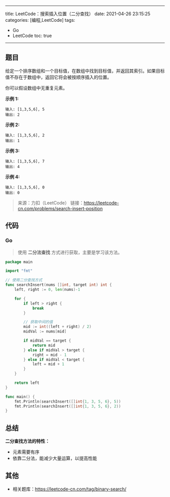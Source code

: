 ----
title: LeetCode：搜索插入位置（二分查找）
date: 2021-04-26 23:15:25
categories: [编程,LeetCode]
tags: 
- Go
- LeetCode
toc: true
----

## 题目

给定一个排序数组和一个目标值，在数组中找到目标值，并返回其索引。如果目标值不存在于数组中，返回它将会被按顺序插入的位置。

你可以假设数组中无重复元素。

**示例 1:**

```
输入: [1,3,5,6], 5
输出: 2
```

<!-- more -->

**示例 2:**

```
输入: [1,3,5,6], 2
输出: 1
```

**示例 3:**

```
输入: [1,3,5,6], 7
输出: 4
```

**示例 4:**

```
输入: [1,3,5,6], 0
输出: 0
```

> 来源：力扣（LeetCode）
> 链接：https://leetcode-cn.com/problems/search-insert-position

## 代码

### Go

> 使用 **二分法查找** 方式进行获取，主要是学习该方法。

```go
package main

import "fmt"

// 使用二分查找方式
func searchInsert(nums []int, target int) int {
	left, right := 0, len(nums)-1

	for {
		if left > right {
			break
		}

		// 获取中间的值
		mid := int((left + right) / 2)
		midVal := nums[mid]

		if midVal == target {
			return mid
		} else if midVal > target {
			right = mid - 1
		} else if midVal < target {
			left = mid + 1
		}
	}

	return left
}

func main() {
	fmt.Println(searchInsert([]int{1, 3, 5, 6}, 5))
	fmt.Println(searchInsert([]int{1, 3, 5, 6}, 2))
}
```

## 总结

**二分查找方法的特性：**

- 元素需要有序
- 依靠二分法，能减少大量运算，以提高性能

## 其他

- 相关题库：https://leetcode-cn.com/tag/binary-search/